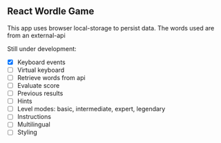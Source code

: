 ## React Wordle Game

<!-- [Wordle Game website](https://brian-react-wordle-game.netlify.app/) -->

This app uses browser local-storage to persist data.
The words used are from an external-api

Still under development:

- [x] Keyboard events
- [ ] Virtual keyboard
- [ ] Retrieve words from api
- [ ] Evaluate score
- [ ] Previous results
- [ ] Hints
- [ ] Level modes: basic, intermediate, expert, legendary
- [ ] Instructions
- [ ] Multilingual
- [ ] Styling
